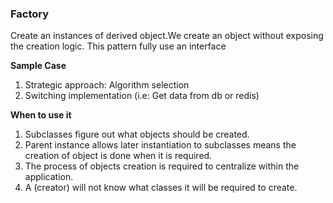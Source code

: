 ### Factory

Create an instances of derived object.We create an object without exposing the creation logic. This pattern fully use an interface  

**Sample Case**
1. Strategic approach: Algorithm selection
2. Switching implementation (i.e: Get data from db or redis)

**When to use it**
1. Subclasses figure out what objects should be created.
2. Parent instance allows later instantiation to subclasses means the creation of object is done when it is required.
3. The process of objects creation is required to centralize within the application.
4. A  (creator) will not know what classes it will be required to create.